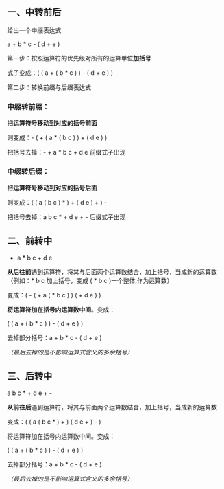 ## 一、中转前后

给出一个中缀表达式

a + b * c - ( d + e )

第一步：按照运算符的优先级对所有的运算单位**加括号**

式子变成：( ( a + ( b * c ) ) - ( d + e ) )

第二步：转换前缀与后缀表达式

### 中缀转前缀：

把**运算符号移动到对应的括号前面**

则变成：- ( + ( a * ( b c ) ) + ( d e ) )

把括号去掉：- + a * b c + d e 前缀式子出现

### 中缀转后缀：

把**运算符号移动到对应的括号后面**

则变成：( ( a ( b c ) * ) + ( d e ) + ) -

把括号去掉：a b c * + d e + - 后缀式子出现

## 二、前转中

 + a * b c + d e

**从后往前**遇到运算符，将其与后面两个运算数结合，加上括号，当成新的运算数（例如：* b c 加上括号，变成 ( * b c )一个整体,作为运算数）

变成：( - ( + a ( * b c ) ) ( + d e ) )

**将运算符加在括号内运算数中间**。变成：

( ( a + ( b * c ) ) - ( d + e ) )

去掉部分括号：a + b * c - ( d + e )

*（最后去掉的是不影响运算式含义的多余括号）*

## 三、后转中

a b c * + d e + -

**从前往后**遇到运算符，将其与前面两个运算数结合，加上括号，当成新的运算数

变成：( ( a ( b c * ) + ) ( d e + ) - )

将运算符加在括号内运算数中间。变成：

( ( a + ( b * c ) ) - ( d + e ) )

去掉部分括号：a + b * c - ( d + e )

*（最后去掉的是不影响运算式含义的多余括号）*
